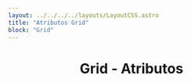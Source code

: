 ```yaml
---
layout: ../../../../layouts/LayoutCSS.astro
title: "Atributos Grid"
block: "Grid"
---
```


<h1 align='center'>Grid - Atributos</h1>
